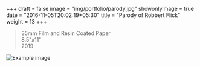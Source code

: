 +++
draft = false
image = "img/portfolio/parody.jpg"
showonlyimage = true
date = "2016-11-05T20:02:19+05:30"
title = "Parody of Robbert Flick"
weight = 13
+++


>35mm Film and Resin Coated Paper   
>8.5"x11"   
>2019  
<!--more-->
![Example image](/img/portfolio/parody.jpg)
